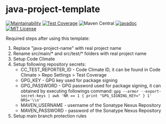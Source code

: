 # java-project-template

[![Maintainability](https://api.codeclimate.com/v1/badges/08180ff0281877bd59a3/maintainability)](https://codeclimate.com/github/jshaptic/java-project-template/maintainability)
[![Test Coverage](https://api.codeclimate.com/v1/badges/08180ff0281877bd59a3/test_coverage)](https://codeclimate.com/github/jshaptic/java-project-template/test_coverage)
![Maven Central](https://img.shields.io/maven-central/v/com.github.jshaptic/java-project-template)
[![javadoc](https://javadoc.io/badge2/com.github.jshaptic/java-project-template/javadoc.svg)](https://javadoc.io/doc/com.github.jshaptic/java-project-template)
[![MIT License](https://img.shields.io/badge/License-MIT-blue.svg)](LICENSE)

Required steps after using this template:

1. Replace "java-project-name" with real project name
2. Rename src/main/\* and src/test/\* folders with real project name
3. Setup Code Climate
4. Setup following repository secrets:
   - CC_TEST_REPORTER_ID - Code Climate ID, it can be found in Code Climate > Repo Settings > Test Coverage
   - GPG_KEY - GPG key used for package signing
   - GPG_PASSWORD - GPG password used for package signing, it can obtained by executing followings command:
     `gpg --armor --export-secret-keys | awk 'NR == 1 { print "GPG_SIGNING_KEY=" } 1' ORS='\\n'`
   - MAVEN_USERNAME - username of the Sonatype Nexus Repository
   - MAVEN_PASSWORD - password of the Sonatype Nexus Repository
5. Setup main branch protection rules
